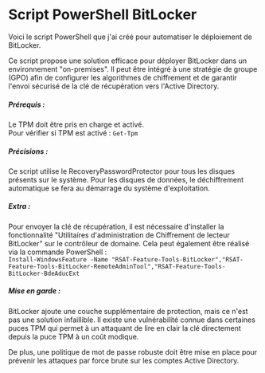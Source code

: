 # Script PowerShell BitLocker

Voici le script PowerShell que j'ai créé pour automatiser le déploiement de BitLocker.

Ce script propose une solution efficace pour déployer BitLocker dans un environnement "on-premises". Il peut être intégré à une stratégie de groupe (GPO) afin de configurer les algorithmes de chiffrement et de garantir l'envoi sécurisé de la clé de récupération vers l'Active Directory.

##### Prérequis :  
 Le TPM doit être pris en charge et activé.  
Pour vérifier si TPM est activé : `Get-Tpm`

##### Précisions :  
Ce script utilise le RecoveryPasswordProtector pour tous les disques présents sur le système. Pour les disques de données, le déchiffrement automatique se fera au démarrage du système d'exploitation.

##### Extra :  
Pour envoyer la clé de récupération, il est nécessaire d'installer la fonctionnalité "Utilitaires d'administration de Chiffrement de lecteur BitLocker" sur le contrôleur de domaine. Cela peut également être réalisé via la commande PowerShell :  
`Install-WindowsFeature -Name "RSAT-Feature-Tools-BitLocker","RSAT-Feature-Tools-BitLocker-RemoteAdminTool","RSAT-Feature-Tools-BitLocker-BdeAducExt`

##### Mise en garde :

BitLocker ajoute une couche supplémentaire de protection, mais ce n'est pas une solution infaillible. Il existe une vulnérabilité connue dans certaines puces TPM qui permet à un attaquant de lire en clair la clé directement depuis la puce TPM à un coût modique.

De plus, une politique de mot de passe robuste doit être mise en place pour prévenir les attaques par force brute sur les comptes Active Directory.
